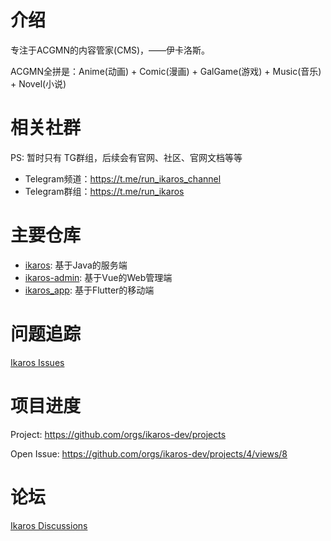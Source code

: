 # 介绍

专注于ACGMN的内容管家(CMS)，——伊卡洛斯。

ACGMN全拼是：Anime(动画) + Comic(漫画) + GalGame(游戏) + Music(音乐) + Novel(小说)


# 相关社群
PS: 暂时只有 TG群组，后续会有官网、社区、官网文档等等
- Telegram频道：https://t.me/run_ikaros_channel
- Telegram群组：https://t.me/run_ikaros

# 主要仓库
- [ikaros](https://github.com/ikaros-dev/ikaros): 基于Java的服务端
- [ikaros-admin](https://github.com/ikaros-dev/ikaros-admin): 基于Vue的Web管理端
- [ikaros_app](https://github.com/ikaros-dev/ikaros_app): 基于Flutter的移动端

# 问题追踪
[Ikaros Issues](https://github.com/ikaros-dev/ikaros/issues)

# 项目进度
Project: https://github.com/orgs/ikaros-dev/projects

Open Issue: https://github.com/orgs/ikaros-dev/projects/4/views/8

# 论坛
[Ikaros Discussions](https://github.com/orgs/ikaros-dev/discussions)
